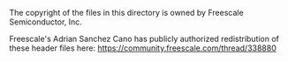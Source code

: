 The copyright of the files in this directory is owned by Freescale Semiconductor, Inc.

Freescale's Adrian Sanchez Cano has publicly authorized redistribution of these header 
files here: https://community.freescale.com/thread/338880
